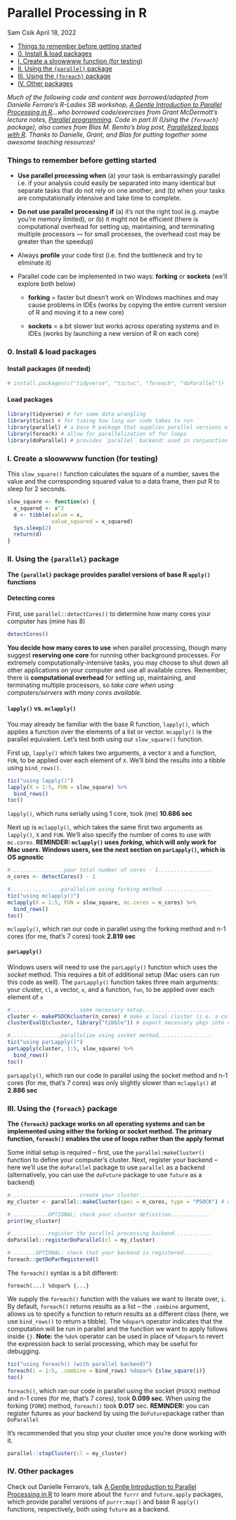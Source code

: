 Parallel Processing in R
================
Sam Csik
April 18, 2022

-   [Things to remember before getting
    started](#things-to-remember-before-getting-started)
-   [0. Install & load packages](#0-install--load-packages)
-   [I. Create a sloowwww function (for
    testing)](#i-create-a-sloowwww-function-for-testing)
-   [II. Using the `{parallel}` package](#ii-using-the-parallel-package)
-   [III. Using the `{foreach}` package](#iii-using-the-foreach-package)
-   [IV. Other packages](#iv-other-packages)

*Much of the following code and content was borrowed/adapted from
Danielle Ferraro’s R-Ladies SB workshop, [A Gentle Introduction to
Parallel Processing in
R](https://danielleferraro.github.io/rladies-sb-parallel/#1)…who
borrowed code/exercises from Grant McDermott’s lecture notes, [Parallel
programming](https://raw.githack.com/uo-ec607/lectures/master/12-parallel/12-parallel.html).
Code in part III (Using the `{foreach}` package), also comes from Blas
M. Benito’s blog post, [Parallelized loops with
R](https://www.blasbenito.com/post/02_parallelizing_loops_with_r/).
Thanks to Danielle, Grant, and Blas for putting together some awesome
teaching resources!*

### Things to remember before getting started

-   **Use parallel processing when** (a) your task is embarrassingly
    parallel i.e. if your analysis could easily be separated into many
    identical but separate tasks that do not rely on one another,
    and (b) when your tasks are computationally intensive and take time
    to complete.

-   **Do not use parallel processing if** (a) it’s not the right tool
    (e.g. maybe you’re memory limited), or (b) it might not be efficient
    (there is computational overhead for setting up, maintaining, and
    terminating multiple processors — for small processes, the overhead
    cost may be greater than the speedup)

-   Always **profile** your code first (i.e. find the bottleneck and try
    to eliminate it)

-   Parallel code can be implemented in two ways: **forking** or
    **sockets** (we’ll explore both below)

    -   **forking** = faster but doesn’t work on Windows machines and
        may cause problems in IDEs (works by copying the entire current
        version of R and moving it to a new core)

    -   **sockets** = a bit slower but works across operating systems
        and in IDEs (works by launching a new version of R on each core)

### 0. Install & load packages

#### Install packages (if needed)

``` r
# install.packages(c("tidyverse", "tictoc", "foreach", "doParallel"))
```

#### Load packages

``` r
library(tidyverse) # for some data wrangling
library(tictoc) # for timing how long our code takes to run
library(parallel) # a base R package that supplies parallel versions of the `apply` functions
library(foreach) # allow for parallelization of for loops
library(doParallel) # provides `parallel` backend; used in conjunction with `foreach`; `{doFuture}` provides the futures backend
```

### I. Create a sloowwww function (for testing)

This `slow_square()` function calculates the square of a number, saves
the value and the corresponding squared value to a data frame, then put
R to sleep for 2 seconds.

``` r
slow_square <- function(x) {
  x_squared <- x^2 
  d <- tibble(value = x, 
              value_squared = x_squared)
  Sys.sleep(2)
  return(d)
}
```

### II. Using the `{parallel}` package

**The `{parallel}` package provides parallel versions of base R
`apply()` functions**

#### Detecting cores

First, use `parallel::detectCores()` to determine how many cores your
computer has (mine has 8)

``` r
detectCores()
```

**You decide how many cores to use** when parallel processing, though
many suggest **reserving one core** for running other background
processes. For extremely computationally-intensive tasks, you may choose
to shut down all other applications on your computer and use all
available cores. Remember, there is **computational overhead** for
setting up, maintaining, and terminating multiple processors, so *take
care when using computers/servers with many cores available.*

#### `lapply()` vs. `mclapply()`

You may already be familiar with the base R function, `lapply()`, which
applies a function over the elements of a list or vector. `mcapply()` is
the parallel equivalent. Let’s test both using our `slow_square()`
function.

First up, `lapply()` which takes two arguments, a vector `X` and a
function, `FUN`, to be applied over each element of `X`. We’ll bind the
results into a tibble using `bind_rows()`.

``` r
tic("using lapply()")
lapply(X = 1:5, FUN = slow_square) %>% 
  bind_rows()
toc()
```

`lapply()`, which runs serially using 1 core, took (me) **10.686 sec**

Next up is `mclapply()`, which takes the same first two arguments as
`lapply()`, `X` and `FUN`. We’ll also specify the number of cores to use
with `mc.cores`. **REMINDER: `mclapply()` uses *forking*, which will
only work for Mac users. Windows users, see the next section on
`parLapply()`, which is OS agnostic**

``` r
#.................your total number of cores - 1.................
n_cores <- detectCores() - 1 

#................parallelize using forking method................
tic("using mclapply()")
mclapply(X = 1:5, FUN = slow_square, mc.cores = n_cores) %>% 
  bind_rows()
toc()
```

`mclapply()`, which ran our code in parallel using the forking method
and n-1 cores (for me, that’s 7 cores) took **2.819 sec**

#### `parLapply()`

Windows users will need to use the `parLapply()` function which uses the
*socket* method. This requires a bit of additional setup (Mac users can
run this code as well). The `parLapply()` function takes three main
arguments: your cluster, `cl`, a vector, `x`, and a function, `fun`, to
be applied over each element of `x`

``` r
#......................some necessary setup......................
cluster <- makePSOCKcluster(n_cores) # make a local cluster (i.e. a collection of cores on our computer)
clusterEvalQ(cluster, library("tibble")) # export necessary pkgs into our cluster 

#................parallelize using socket method.................
tic("using parLapply()")
parLapply(cluster, 1:5, slow_square) %>% 
  bind_rows()
toc()
```

`parLapply()`, which ran our code in parallel using the socket method
and n-1 cores (for me, that’s 7 cores) was only slightly slower than
`mclapply()` at **2.886 sec**

### III. Using the `{foreach}` package

**The `{foreach}` package works on all operating systems and can be
implemented using either the forking or socket method. The primary
function, `foreach()` enables the use of loops rather than the apply
format**

Some initial setup is required – first, use the `parallel:makeCluster()`
function to define your computer’s cluster. Next, register your backend
– here we’ll use the `doParallel` package to use `parallel` as a backend
(alternatively, you can use the `doFuture` package to use `future` as a
backend)

``` r
#......................create your cluster.......................
my_cluster <- parallel::makeCluster(spec = n_cores, type = "PSOCK") # default type = "PSOCK"; alt = "FORK"

#............OPTIONAL: check your cluster definition.............
print(my_cluster)

#............register the parallel processing backend............
doParallel::registerDoParallel(cl = my_cluster)

#........OPTIONAL: check that your backend is registered.........
foreach::getDoParRegistered()
```

The `foreach()` syntax is a bit different:

`foreach(...) %dopar% {...}`

We supply the `foreach()` function with the values we want to iterate
over, `i`. By default, `foreach()` returns results as a list – the
`.combine` argument, allows us to specify a function to return results
as a different class (here, we use `bind_rows()` to return a tibble).
The `%dopar%` operator indicates that the computation will be run in
parallel and the function we want to apply follows inside `{}`.
**Note:** the `%do%` operator can be used in place of `%dopar%` to
revert the expression back to serial processing, which may be useful for
debugging.

``` r
tic("using foreach() (with parallel backend)")
foreach(i = 1:5, .combine = bind_rows) %dopar% {slow_square(i)}
toc()
```

`foreach()`, which ran our code in parallel using the socket (`PSOCK`)
method and n-1 cores (for me, that’s 7 cores), took **0.099 sec**. When
using the forking (`FORK`) method, `foreach()` took **0.017**
sec. **REMINDER:** you can register futures as your backend by using the
`DoFuture`package rather than `DoParallel`

It’s recommended that you stop your cluster once you’re done working
with it.

``` r
parallel::stopCluster(cl = my_cluster)
```

### IV. Other packages

Check out Danielle Ferraro’s, talk [A Gentle Introduction to Parallel
Processing in
R](https://danielleferraro.github.io/rladies-sb-parallel/#1) to learn
more about the `furrr` and `future.apply` packages, which provide
parallel versions of `purrr:map()` and base R `apply()` functions,
respectively, both using `future` as a backend.
